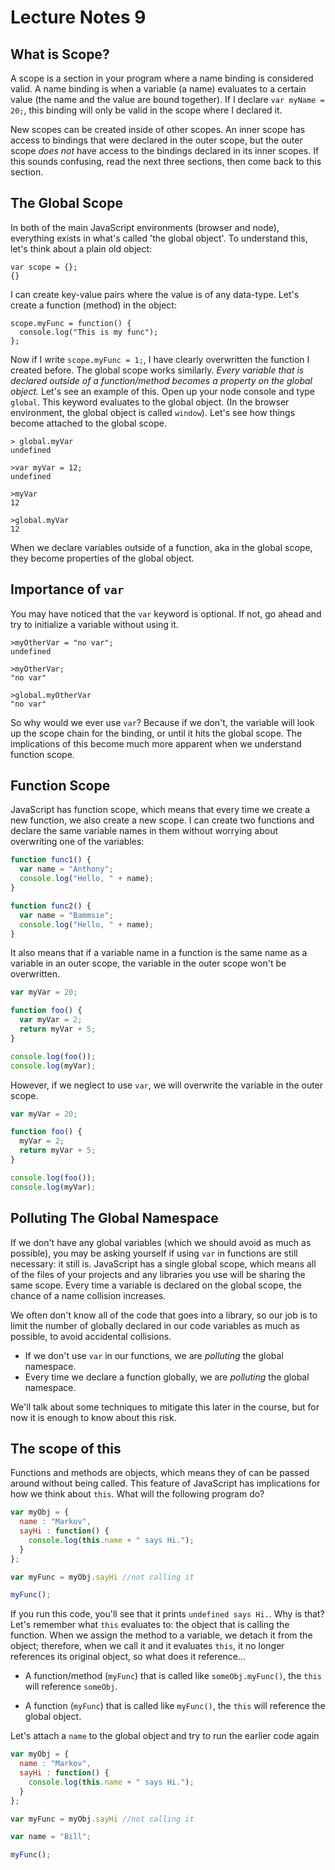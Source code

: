 # Lecture Notes 9

## What is Scope?

A scope is a section in your program where a name binding is considered valid. A
name binding is when a variable (a name) evaluates to a certain value (the name
and the value are bound together). If I declare `var myName = 20;`, this binding
will only be valid in the scope where I declared it.

New scopes can be created inside of other scopes. An inner scope has access to
bindings that were declared in the outer scope, but the outer scope *does not*
have access to the bindings declared in its inner scopes. If this sounds confusing,
read the next three sections, then come back to this section.

## The Global Scope

In both of the main JavaScript environments (browser and node), everything exists
in what's called 'the global object'. To understand this, let's think about a plain
old object:

```
var scope = {};
{}
```

I can create key-value pairs where the value is of any data-type. Let's create a
function (method) in the object:

```
scope.myFunc = function() {
  console.log("This is my func");
};
```

Now if I write `scope.myFunc = 1;`, I have clearly overwritten the function I
created before. The global scope works similarly. *Every variable that is
declared outside of a function/method becomes a property on the global object.*
Let's see an example of this. Open up your node console and type `global`. This
keyword evaluates to the global object. (In the browser environment, the global
object is called `window`). Let's see how things become attached to the global
scope.

```
> global.myVar
undefined

>var myVar = 12;
undefined

>myVar
12

>global.myVar
12
```

When we declare variables outside of a function, aka in the global scope, they
become properties of the global object.


## Importance of `var`

You may have noticed that the `var` keyword is optional. If not, go ahead and try
to initialize a variable without using it.

```
>myOtherVar = "no var";
undefined

>myOtherVar;
"no var"

>global.myOtherVar
"no var"
```

So why would we ever use `var`? Because if we don't, the variable will look up
the scope chain for the binding, or until it hits the global scope. The
implications of this become much more apparent when we understand function scope.

## Function Scope

JavaScript has function scope, which means that every time we create a new
function, we also create a new scope. I can create two functions and declare the
same variable names in them without worrying about overwriting one of the
variables:

```javascript
function func1() {
  var name = "Anthony";
  console.log("Hello, " + name);
}

function func2() {
  var name = "Bammsie";
  console.log("Hello, " + name);
}
```

It also means that if a variable name in a function is the same name as a
variable in an outer scope, the variable in the outer scope won't be overwritten.

```javascript
var myVar = 20;

function foo() {
  var myVar = 2;
  return myVar + 5;
}

console.log(foo());
console.log(myVar);
```

However, if we neglect to use `var`, we will overwrite the variable in the outer
scope.

```javascript
var myVar = 20;

function foo() {
  myVar = 2;
  return myVar + 5;
}

console.log(foo());
console.log(myVar);
```

## Polluting The Global Namespace

If we don't have any global variables (which we should avoid as much as possible),
you may be asking yourself if using `var` in functions are still necessary: it still
is. JavaScript has a single global scope, which means all of the files of your
projects and any libraries you use will be sharing the same scope. Every time a
variable is declared on the global scope, the chance of a name collision increases.

We often don't know all of the code that goes into a library, so our job is to
limit the number of globally declared in our code variables as much as possible,
to avoid accidental collisions.

* If we don't use `var` in our functions, we are *polluting* the global namespace.
* Every time we declare a function globally, we are *polluting* the global namespace.

We'll talk about some techniques to mitigate this later in the course, but for
now it is enough to know about this risk.

## The scope of this

Functions and methods are objects, which means they of can be passed around without
being called. This feature of JavaScript has implications for how we think about
`this`. What will the following program do?

```javascript
var myObj = {
  name : "Markov",
  sayHi : function() {
    console.log(this.name + " says Hi.");
  }
};

var myFunc = myObj.sayHi //not calling it

myFunc();
```

If you run this code, you'll see that it prints `undefined says Hi.`. Why is
that? Let's remember what `this` evaluates to: the object that is calling the
function. When we assign the method to a variable, we detach it from the
object; therefore, when we call it and it evaluates `this`, it no longer
references its original object, so what does it reference...

* A function/method (`myFunc`) that is called like `someObj.myFunc()`, the `this`
will reference `someObj`.

* A function (`myFunc`) that is called like `myFunc()`, the `this` will
reference the global object.

Let's attach a `name` to the global object and try to run the earlier code again

```javascript
var myObj = {
  name : "Markov",
  sayHi : function() {
    console.log(this.name + " says Hi.");
  }
};

var myFunc = myObj.sayHi //not calling it

var name = "Bill";

myFunc();
```
